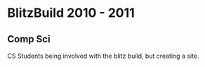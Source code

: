 BlitzBuild 2010 - 2011
===

Comp Sci
---
CS Students being involved with the blitz build, but creating a site.
